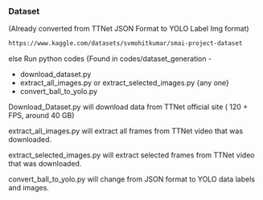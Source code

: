 ### Dataset 

(Already converted from TTNet JSON Format to YOLO Label Img format)

```bash
https://www.kaggle.com/datasets/svmohitkumar/smai-project-dataset
```

else 
Run python codes {Found in codes/dataset_generation -

- download_dataset.py
- extract_all_images.py or extract_selected_images.py {any one}
- convert_ball_to_yolo.py

Download_Dataset.py will download data from TTNet official site ( 120 + FPS, around 40 GB)

extract_all_images.py will extract all frames from TTNet video that was downloaded. 

extract_selected_images.py will extract selected frames from TTNet video that was downloaded.

convert_ball_to_yolo.py will change from JSON format to YOLO data labels and images.


